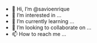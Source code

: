 - 👋 Hi, I’m @savioenrique
- 👀 I’m interested in ...
- 🌱 I’m currently learning ...
- 💞️ I’m looking to collaborate on ...
- 📫 How to reach me ...

<!---
savioenrique/savioenrique is a ✨ special ✨ repository because its `README.md` (this file) appears on your GitHub profile.
You can click the Preview link to take a look at your changes.
--->
